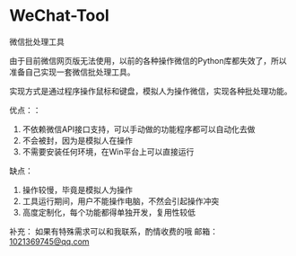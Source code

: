# WeChat-Tool
微信批处理工具

由于目前微信网页版无法使用，以前的各种操作微信的Python库都失效了，所以准备自己实现一套微信批处理工具。

实现方式是通过程序操作鼠标和键盘，模拟人为操作微信，实现各种批处理功能。


优点：：
1. 不依赖微信API接口支持，可以手动做的功能程序都可以自动化去做
2. 不会被封，因为是模拟人在操作
3. 不需要安装任何环境，在Win平台上可以直接运行


缺点：
1. 操作较慢，毕竟是模拟人为操作
2. 工具运行期间，用户不能操作电脑，不然会引起操作冲突
3. 高度定制化，每个功能都得单独开发，复用性较低



补充：
如果有特殊需求可以和我联系，酌情收费的哦
邮箱：1021369745@qq.com
